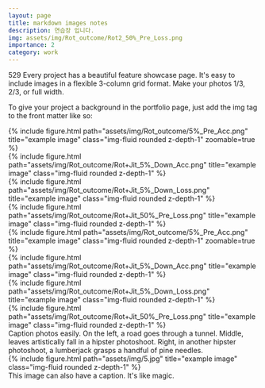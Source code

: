 ```yaml
---
layout: page
title: markdown images notes
description: 연습장 입니다.
img: assets/img/Rot_outcome/Rot2_50%_Pre_Loss.png
importance: 2
category: work
---
```



529
Every project has a beautiful feature showcase page.
It's easy to include images in a flexible 3-column grid format.
Make your photos 1/3, 2/3, or full width.

To give your project a background in the portfolio page, just add the img tag to the front matter like so:




<div class="row">
    <div class="col-sm mt-2 mt-md-0">
        {% include figure.html path="assets/img/Rot_outcome/5%_Pre_Acc.png" title="example image" class="img-fluid rounded z-depth-1" zoomable=true %}
    </div>
    <div class="col-sm mt-2 mt-md-0">
        {% include figure.html path="assets/img/Rot_outcome/Rot+Jit_5%_Down_Acc.png" title="example image" class="img-fluid rounded z-depth-1" %}
    </div>
    <div class="col-sm mt-2 mt-md-0">
        {% include figure.html path="assets/img/Rot_outcome/Rot+Jit_5%_Down_Loss.png" title="example image" class="img-fluid rounded z-depth-1" %}
    </div>
    <div class="col-sm mt-2 mt-md-0">
        {% include figure.html path="assets/img/Rot_outcome/Rot+Jit_50%_Pre_Loss.png" title="example image" class="img-fluid rounded z-depth-1" %}
    </div>
</div>

<div class="col">
    <div class="col-lg mt-4 mt-md-0">
        {% include figure.html path="assets/img/Rot_outcome/5%_Pre_Acc.png" title="example image" class="img-fluid rounded z-depth-1" zoomable=true %}
    </div>
    <div class="col-lg mt-4 mt-md-0">
        {% include figure.html path="assets/img/Rot_outcome/Rot+Jit_5%_Down_Acc.png" title="example image" class="img-fluid rounded z-depth-1" %}
    </div>
    <div class="col-lg mt-4 mt-md-0">
        {% include figure.html path="assets/img/Rot_outcome/Rot+Jit_5%_Down_Loss.png" title="example image" class="img-fluid rounded z-depth-1" %}
    </div>
    <div class="col-lg mt-4 mt-md-0">
        {% include figure.html path="assets/img/Rot_outcome/Rot+Jit_50%_Pre_Loss.png" title="example image" class="img-fluid rounded z-depth-1" %}
    </div>
</div>

<div class="caption">
    Caption photos easily. On the left, a road goes through a tunnel. Middle, leaves artistically fall in a hipster photoshoot. Right, in another hipster photoshoot, a lumberjack grasps a handful of pine needles.
</div>
<div class="row">
    <div class="col-sm mt-3 mt-md-0">
        {% include figure.html path="assets/img/5.jpg" title="example image" class="img-fluid rounded z-depth-1" %}
    </div>
</div>
<div class="caption">
    This image can also have a caption. It's like magic.
</div>
